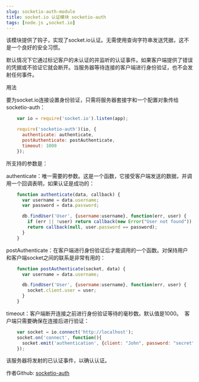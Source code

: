 ```yaml
---
slug: socketio-auth-module
title: socket.io 认证模块 socketio-auth
tags: [node.js ,socket.io]
---
```


该模块提供了钩子，实现了socket.io认证。无需使用查询字符串发送凭据，这不是一个良好的安全习惯。&nbsp;

默认情况下它通过标记客户的未认证的并监听的认证事件。如果客户端提供了错误的凭据或不验证它就会断开。当服务器等待连接的客户端进行身份验证，也不会发射任何事件。&nbsp;

用法

要为socket.io连接设置身份验证，只需将服务器套接字和一个配置对象传给socketio-auth：&nbsp;
```js
    var io = require('socket.io').listen(app);

    require('socketio-auth')(io, {
      authenticate: authenticate,
      postAuthenticate: postAuthenticate,
      timeout: 1000
    });
```


所支持的参数是：

authenticate：唯一需要的参数。这是一个函数，它接受客户端发送的数据，并调用一个回调表明，如果认证是成功的：
```js
    function authenticate(data, callback) {
      var username = data.username;
      var password = data.password;

      db.findUser('User', {username:username}, function(err, user) {
        if (err || !user) return callback(new Error("User not found"));
        return callback(null, user.password == password);
      }
    }
```

postAuthenticate：在客户端进行身份验证后才能调用的一个函数。对保持用户和客户端socket之间的联系是非常有用的：
```js
    function postAuthenticate(socket, data) {
      var username = data.username;

      db.findUser('User', {username:username}, function(err, user) {
        socket.client.user = user;
      }
    }
```

timeout：客户端断开连接之前进行身份验证等待的毫秒数。默认值是1000。&nbsp;
客户端只需要确保在连接后进行验证：&nbsp;
```js
    var socket = io.connect('http://localhost');
    socket.on('connect', function(){
      socket.emit('authentication', {client: "John", password: "secret"});
    });
```

该服务器将发射的已认证事件，以确认认证。

作者Github:&nbsp;[socketio-auth][0]

[0]: https://github.com/invisiblejs/socketio-auth
